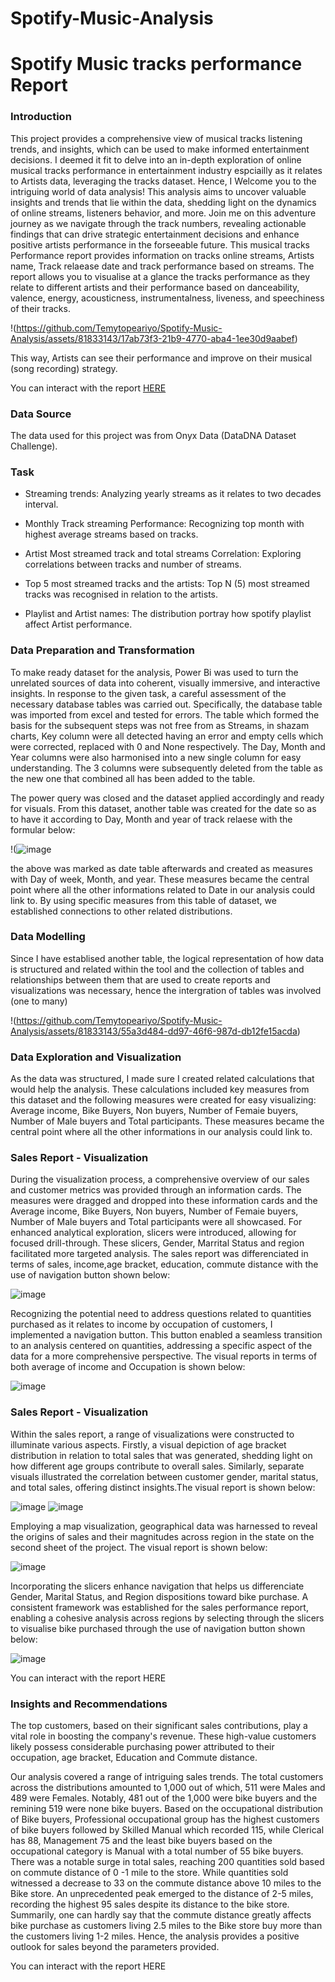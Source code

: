 # Spotify-Music-Analysis
# Spotify Music tracks performance Report

### Introduction

This project provides a comprehensive view of musical tracks listening trends, and insights, which can be used to make informed entertainment decisions. 
I deemed it fit to delve into an in-depth exploration of online musical tracks performance in entertainment industry espciailly as it relates to Artists data, leveraging the tracks dataset. 
Hence, I Welcome you to the intriguing world of data analysis! This analysis aims to uncover valuable insights and trends that lie within the data, shedding light on the dynamics of online streams, 
listeners behavior, and more. Join me on this adventure journey as we navigate through the track numbers, revealing actionable findings that can drive strategic entertainment decisions and enhance positive artists performance in the forseeable future. 
This musical tracks Performance report provides information on tracks online streams, Artists name, Track relaease date and track performance based on streams. The report allows you to visualise at a glance the tracks performance as they relate to different artists and their performance based on danceability,	valence, energy,	acousticness,	instrumentalness, liveness, and speechiness of their tracks.



!(https://github.com/Temytopeariyo/Spotify-Music-Analysis/assets/81833143/17ab73f3-21b9-4770-aba4-1ee30d9aabef)


This way, Artists can see their performance and improve on their musical (song recording) strategy.


You can interact with the report [HERE]()


### Data Source
The data used for this project was from Onyx Data (DataDNA Dataset Challenge).

### Task
* Streaming trends: Analyzing yearly streams as it relates to two decades interval.

* Monthly Track streaming Performance: Recognizing top month with highest average streams based on tracks. 

* Artist Most streamed track and total streams Correlation: Exploring correlations between tracks and number of streams.

* Top 5 most streamed tracks and the artists: Top N (5) most streamed tracks was recognised in relation to the artists.

* Playlist and Artist names: The distribution portray how spotify playlist affect Artist performance.

### Data Preparation and Transformation
To make ready dataset for the analysis, Power Bi was used to turn the unrelated sources of data into coherent, visually immersive, and interactive insights. In response to the given task, a careful assessment of the necessary database tables was carried out. Specifically, the database table was imported from excel and tested for errors. The table which formed the basis for the subsequent steps was not free from as Streams, in shazam charts, Key column  were all detected having an error and empty cells which were corrected, replaced with 0 and None respectively. The Day, Month and Year columns were also harmonised into a new single column for easy understanding. The 3 columns were subsequently deleted from the table as the new one that combined all has been added to the table. 

The power query was closed and the dataset applied accordingly and ready for visuals. From this dataset, another table was created for the date so as to have it according to Day, Month and year of track relaese with the formular below:


!(![image](https://github.com/Temytopeariyo/Spotify-Music-Analysis/assets/81833143/ba0e30f8-70fb-4623-8c19-bcab0f926ebd)

the above was marked as date table afterwards and created as measures with Day of week, Month, and year. These measures became the central point where all the other informations related to Date in our analysis could link to. By using specific measures from this table of dataset, we established connections to other related distributions. 

### Data Modelling
Since I have establised another table, the logical representation of how data is structured and related within the tool and the collection of tables and relationships between them that are used to create reports and visualizations was necessary, hence the intergration of tables was involved (one to many)


!(https://github.com/Temytopeariyo/Spotify-Music-Analysis/assets/81833143/55a3d484-dd97-46f6-987d-db12fe15acda)


### Data Exploration and Visualization
As the data was structured, I made sure I created related calculations that would help the analysis. These calculations included key measures from this dataset and the following measures were created for easy visualizing: Average income, Bike Buyers, Non buyers, Number of Femaie buyers, Number of Male buyers and Total participants. These measures became the central point where all the other informations in our analysis could link to. 

### Sales Report - Visualization
During the visualization process, a comprehensive overview of our sales and customer metrics was provided through an information cards. The measures were dragged and dropped into these information cards and the Average income, Bike Buyers, Non buyers, Number of Femaie buyers, Number of Male buyers and Total participants were all showcased. For enhanced analytical exploration, slicers were introduced, allowing for focused drill-through. These slicers, Gender, Marrital Status and region facilitated more targeted analysis. The sales report was differenciated in terms of sales, income,age bracket, education, commute distance with the use of navigation button shown below:

![image](https://github.com/Temytopeariyo/Bike-Sales-Performance-Report/assets/81833143/aba78dc6-826a-4869-b340-e293b35e9c56)



Recognizing the potential need to address questions related to quantities purchased as it relates to income by occupation of customers, I implemented a navigation button. This button enabled a seamless transition to an analysis centered on quantities, addressing a specific aspect of the data for a more comprehensive perspective. The visual reports in terms of both average of income and Occupation is shown below:

![image](https://github.com/Temytopeariyo/Bike-Sales-Performance-Report/assets/81833143/6b933381-e17a-4d1f-a0b7-eaa84808dc72)

### Sales Report - Visualization
Within the sales report, a range of visualizations were constructed to illuminate various aspects. Firstly, a visual depiction of age bracket distribution in relation to total sales that was generated, shedding light on how different age groups contribute to overall sales. Similarly, separate visuals illustrated the correlation between customer gender, marital status, and total sales, offering distinct insights.The visual report is shown below:

![image](https://github.com/Temytopeariyo/Bike-Sales-Performance-Report/assets/81833143/c006587a-d30c-4d1e-a7f9-1704af24c982)
![image](https://github.com/Temytopeariyo/Bike-Sales-Performance-Report/assets/81833143/94ac879d-d39d-4c26-9625-5c211574f5be)


Employing a map visualization, geographical data was harnessed to reveal the origins of sales and their magnitudes across region in the state on the second sheet of the project. The visual report is shown below:

![image](https://github.com/Temytopeariyo/Bike-Sales-Performance-Report/assets/81833143/0a21e1d2-f5f8-4dcd-9b3e-a4d4bb1e8bd4)


Incorporating the slicers enhance navigation that helps us differenciate Gender, Marital Status, and Region dispositions toward bike purchase. A consistent framework was established for the sales performance report, enabling a cohesive analysis across regions by selecting through the slicers to visualise bike purchased through the use of navigation button shown below:


![image](https://github.com/Temytopeariyo/Bike-Sales-Performance-Report/assets/81833143/c09460ba-3ff4-4cef-9f41-108c03b190fb)

You can interact with the report HERE

### Insights and Recommendations
The top customers, based on their significant sales contributions, play a vital role in boosting the company's revenue. These high-value customers likely possess considerable purchasing power attributed to their occupation, age bracket, Education and Commute distance. 

Our analysis covered a range of intriguing sales trends. The total customers across the distributions amounted to 1,000 out of which, 511 were Males and 489 were Females. Notably, 481 out of the 1,000 were bike buyers and the remining 519 were none bike buyers. Based on the occupational distribution of Bike buyers, Professional occupational group has the highest customers of bike buyers followed by Skilled Manual which recorded 115, while Clerical has 88, Management 75 and the least bike buyers based on the occupational category is Manual with a total number of 55 bike buyers.
There was a notable surge in total sales, reaching 200 quantities sold based on commute distance of 0 -1 mile to the store. While quantities sold witnessed a decrease to 33 on the commute distance above 10 miles to the Bike store. An unprecedented peak emerged to the distance of 2-5 miles, recording the highest 95 sales despite its distance to the bike store. Summarily, one can hardly say that the commute distance greatly affects bike purchase as customers living 2.5 miles to the Bike store buy more than the customers living 1-2 miles. Hence, the analysis provides a positive outlook for sales beyond the parameters provided.

You can interact with the report HERE
